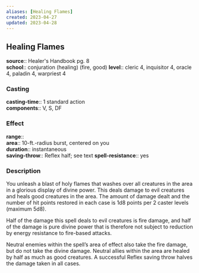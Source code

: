 ```yaml
---
aliases: [Healing Flames]
created: 2023-04-27
updated: 2023-04-28
---
```


## Healing Flames

**source**:: Healer's Handbook pg. 8  
**school**:: conjuration (healing) (fire, good)
**level**:: cleric 4, inquisitor 4, oracle 4, paladin 4, warpriest 4

### Casting

**casting-time**:: 1 standard action  
**components**:: V, S, DF

### Effect

**range**::  
**area**:: 10-ft.-radius burst, centered on you  
**duration**:: instantaneous  
**saving-throw**:: Reflex half; see text
**spell-resistance**:: yes

### Description

You unleash a blast of holy flames that washes over all creatures in the area in a glorious display of divine power. This deals damage to evil creatures and heals good creatures in the area. The amount of damage dealt and the number of hit points restored in each case is 1d8 points per 2 caster levels (maximum 5d8).  
  
Half of the damage this spell deals to evil creatures is fire damage, and half of the damage is pure divine power that is therefore not subject to reduction by energy resistance to fire-based attacks.  
  
Neutral enemies within the spell’s area of effect also take the fire damage, but do not take the divine damage. Neutral allies within the area are healed by half as much as good creatures. A successful Reflex saving throw halves the damage taken in all cases.
